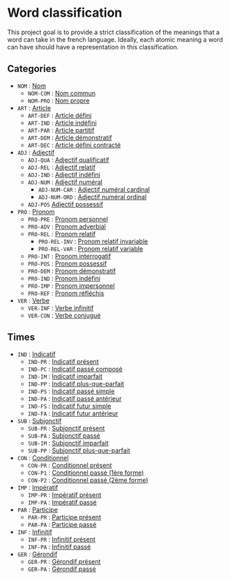 # Word classification

This project goal is to provide a strict classification of the meanings that a word can take in the french language.
Ideally, each atomic meaning a word can have should have a representation in this classification.

## Categories

- `NOM` : [Nom](/semantic/nouns.py#L15)
    - `NOM-COM` : [Nom commun](/semantic/nouns.py#L20)
    - `NOM-PRO` : [Nom propre](/semantic/nouns.py#L36)
- `ART` : [Article](/semantic/articles.py#L18)
    - `ART-DEF` : [Article défini](/semantic/articles.py#L23)
    - `ART-IND` : [Article indéfini](/semantic/articles.py#L39)
    - `ART-PAR` : [Article partitif](/semantic/articles.py#L54)
    - `ART-DEM` : [Article démonstratif](/semantic/articles.py#L70)
    - `ART-DEC` : [Article défini contracté](/semantic/articles.py#L86)
- `ADJ` : [Adjectif](/semantic/adjectives.py#L20)
    - `ADJ-QUA` : [Adjectif qualificatif](/semantic/adjectives.py#L25)
    - `ADJ-REL` : [Adjectif relatif](/semantic/adjectives.py#L41)
    - `ADJ-IND` : [Adjectif indéfini](/semantic/adjectives.py#L57)
    - `ADJ-NUM` : [Adjectif numéral](/semantic/adjectives.py#L74)
        - `ADJ-NUM-CAR` : [Adjectif numéral cardinal](/semantic/adjectives.py#L79)
        - `ADJ-NUM-ORD` : [Adjectif numéral ordinal](/semantic/adjectives.py#L102)
    - `ADJ-POS` [Adjectif possessif](/semantic/adjectives.py#L122)
- `PRO` : [Pronom](/semantic/pronouns.py#L22)
    - `PRO-PRE` : [Pronom personnel](/semantic/pronouns.py#L27)
    - `PRO-ADV` : [Pronom adverbial](/semantic/pronouns.py#L50)
    - `PRO-REL` : [Pronom relatif](/semantic/pronouns.py#L61)
        - `PRO-REL-INV` : [Pronom relatif invariable](/semantic/pronouns.py#L66)
        - `PRO-REL-VAR` : [Pronom relatif variable](/semantic/pronouns.py#L77)
    - `PRO-INT` : [Pronom interrogatif](/semantic/pronouns.py#L95)
    - `PRO-POS` : [Pronom possessif](/semantic/pronouns.py#L106)
    - `PRO-DEM` : [Pronom démonstratif](/semantic/pronouns.py#L122)
    - `PRO-IND` : [Pronom indéfini](/semantic/pronouns.py#L131)
    - `PRO-IMP` : [Pronom impersonnel](/semantic/pronouns.py#L140)
    - `PRO-REF` : [Pronom réfléchis](/semantic/pronouns.py#L150)
- `VER` : [Verbe](/semantic/verbs.py#L16)
    - `VER-INF` : [Verbe infinitif](/semantic/verbs.py#L24)
    - `VER-CON` : [Verbe conjugué](/semantic/verbs.py#L73)

## Times

- `IND` : [Indicatif](/semantic/times.py#L15)
    - `IND-PR` : [Indicatif présent](/semantic/times.py#L54)
    - `IND-PC` : [Indicatif passé composé](/semantic/times.py#L55)
    - `IND-IM` : [Indicatif imparfait](/semantic/times.py#L56)
    - `IND-PP` : [Indicatif plus-que-parfait](/semantic/times.py#L57)
    - `IND-PS` : [Indicatif passé simple](/semantic/times.py#L58)
    - `IND-PA` : [Indicatif passé antérieur](/semantic/times.py#L59)
    - `IND-FS` : [Indicatif futur simple](/semantic/times.py#L60)
    - `IND-FA` : [Indicatif futur antérieur](/semantic/times.py#L61)
- `SUB` : [Subjonctif](/semantic/times.py#L16)
    - `SUB-PR` : [Subjonctif présent](/semantic/times.py#L63)
    - `SUB-PA` : [Subjonctif passé](/semantic/times.py#L64)
    - `SUB-IM` : [Subjonctif imparfait](/semantic/times.py#L65)
    - `SUB-PP` : [Subjonctif plus-que-parfait](/semantic/times.py#L66)
- `CON` : [Conditionnel](/semantic/times.py#L17)
    - `CON-PR` : [Conditionnel présent](/semantic/times.py#L68)
    - `CON-P1` : [Conditionnel passé (1ère forme)](/semantic/times.py#L69)
    - `CON-P2` : [Conditionnel passé (2ème forme)](/semantic/times.py#L70)
- `IMP` : [Impératif](/semantic/times.py#L18)
    - `IMP-PR` : [Impératif présent](/semantic/times.py#L72)
    - `IMP-PA` : [Impératif passé](/semantic/times.py#L73)
- `PAR` : [Participe](/semantic/times.py#L19)
    - `PAR-PR` : [Participe présent](/semantic/times.py#L75)
    - `PAR-PA` : [Participe passé](/semantic/times.py#L76)
- `INF` : [Infinitif](/semantic/times.py#L20)
    - `INF-PR` : [Infinitif présent](/semantic/times.py#L78)
    - `INF-PA` : [Infinitif passé](/semantic/times.py#L79)
- `GER` : [Gérondif](/semantic/times.py#L21)
    - `GER-PR` : [Gérondif présent](/semantic/times.py#L81)
    - `GER-PA` : [Gérondif passé](/semantic/times.py#L82)
